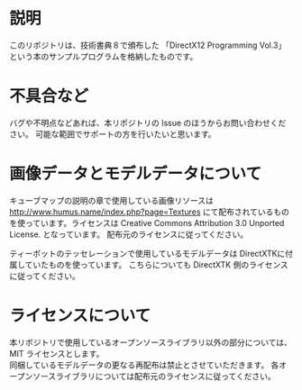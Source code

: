# 説明

このリポジトリは、技術書典８で頒布した
「DirectX12 Programming Vol.3」という本のサンプルプログラムを格納したものです。

# 不具合など

バグや不明点などあれば、本リポジトリの Issue のほうからお問い合わせください。
可能な範囲でサポートの方を行いたいと思います。

# 画像データとモデルデータについて

キューブマップの説明の章で使用している画像リソースは http://www.humus.name/index.php?page=Textures にて配布されているものを使っています。ライセンスは Creative Commons Attribution 3.0 Unported License. となっています。 配布元のライセンスに従ってください。

ティーポットのテッセレーションで使用しているモデルデータは DirectXTKに付属していたものを使っています。 こちらについても DirectXTK 側のライセンスに従ってください。

# ライセンスについて

本リポジトリで使用しているオープンソースライブラリ以外の部分については、MIT ライセンスとします。  
同梱しているモデルデータの更なる再配布は禁止とさせていただきます。 
各オープンソースライブラリについては配布元のライセンスに従ってください。
